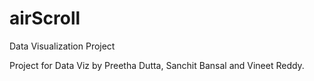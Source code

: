 # airScroll
Data Visualization Project 

Project for Data Viz by Preetha Dutta, Sanchit Bansal and Vineet Reddy.
